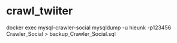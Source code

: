 # crawl_twiiter
docker exec mysql-crawler-social mysqldump -u hieunk -p123456 Crawler_Social > backup_Crawler_Social.sql